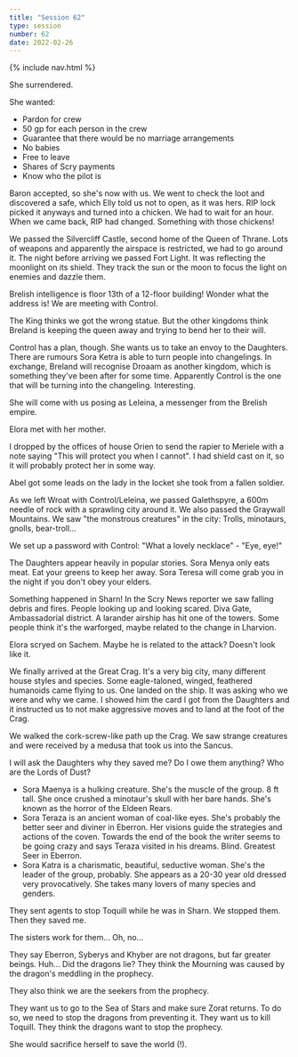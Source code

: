 ```yaml
---
title: "Session 62"
type: session
number: 62
date: 2022-02-26
---
```


{% include nav.html %}

She surrendered.

She wanted:
- Pardon for crew
- 50 gp for each person in the crew
- Guarantee that there would be no marriage arrangements
- No babies
- Free to leave
- Shares of Scry payments
- Know who the pilot is

Baron accepted, so she's now with us. We went to check the loot and discovered a safe, which Elly told us not to open, as it was hers. RIP lock picked it anyways and turned into a chicken. We had to wait for an hour. When we came back, RIP had changed. Something with those chickens!

We passed the Silvercliff Castle, second home of the Queen of Thrane. Lots of weapons and apparently the airspace is restricted, we had to go around it.
The night before arriving we passed Fort Light. It was reflecting the moonlight on its shield. They track the sun or the moon to focus the light on enemies and dazzle them.

Brelish intelligence is floor 13th of a 12-floor building! Wonder what the address is! We are meeting with Control. 

The King thinks we got the wrong statue. But the other kingdoms think Breland is keeping the queen away and trying to bend her to their will.

Control has a plan, though. She wants us to take an envoy to the Daughters. There are rumours Sora Ketra is able to turn people into changelings. In exchange, Breland will recognise Droaam as another kingdom, which is something they've been after for some time. Apparently Control is the one that will be turning into the changeling. Interesting.

She will come with us posing as Leleina, a messenger from the Brelish empire.

Elora met with her mother.

I dropped by the offices of house Orien to send the rapier to Meriele with a note saying "This will protect you when I cannot". I had shield cast on it, so it will probably protect her in some way.

Abel got some leads on the lady in the locket she took from a fallen soldier.

As we left Wroat with Control/Leleina, we passed Galethspyre, a 600m needle of rock with a sprawling city around it.
We also passed the Graywall Mountains. We saw "the monstrous creatures" in the city: Trolls, minotaurs, gnolls, bear-troll…

We set up a password with Control: "What a lovely necklace" - "Eye, eye!"

The Daughters appear heavily in popular stories. Sora Menya only eats meat. Eat your greens to keep her away. Sora Teresa will come grab you in the night if you don't obey your elders.

Something happened in Sharn! In the Scry News reporter we saw falling debris and fires. People looking up and looking scared. Diva Gate, Ambassadorial district. A larander airship has hit one of the towers. Some people think it's the warforged, maybe related to the change in Lharvion.

Elora scryed on Sachem. Maybe he is related to the attack? Doesn't look like it.

We finally arrived at the Great Crag. It's a very big city, many different house styles and species. Some eagle-taloned, winged, feathered humanoids came flying to us. One landed on the ship. It was asking who we were and why we came. I showed him the card I got from the Daughters and it instructed us to not make aggressive moves and to land at the foot of the Crag.

We walked the cork-screw-like path up the Crag. We saw strange creatures and were received by a medusa that took us into the Sancus. 

I will ask the Daughters why they saved me? Do I owe them anything? Who are the Lords of Dust?

- Sora Maenya is a hulking creature. She's the muscle of the group. 8 ft tall. She once crushed a minotaur's skull with her bare hands. She's known as the horror of the Eldeen Rears.
- Sora Teraza is an ancient woman of coal-like eyes. She's probably the better seer and diviner in Eberron. Her visions guide the strategies and actions of the coven. Towards the end of the book the writer seems to be going crazy and says Teraza visited in his dreams. Blind. Greatest Seer in Eberron.
- Sora Katra is a charismatic, beautiful, seductive woman. She's the leader of the group, probably. She appears as a 20-30 year old dressed very provocatively. She takes many lovers of many species and genders.

They sent agents to stop Toquill while he was in Sharn. We stopped them. Then they saved me.

The sisters work for them… Oh, no…

They say Eberron, Syberys and Khyber are not dragons, but far greater beings. Huh… Did the dragons lie? They think the Mourning was caused by the dragon's meddling in the prophecy.

They also think we are the seekers from the prophecy.

They want us to go to the Sea of Stars and make sure Zorat returns. To do so, we need to stop the dragons from preventing it. They want us to kill Toquill. They think the dragons want to stop the prophecy. 

She would sacrifice herself to save the world (!).